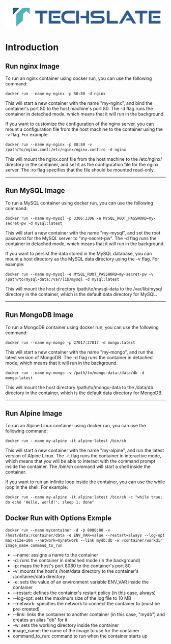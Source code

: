 ![TechSlate](../../global/images/ts.png)

# Introduction 


## Run nginx Image
To run an nginx container using docker run, you can use the following command:

```
docker run --name my-nginx -p 80:80 -d nginx
```

This will start a new container with the name "my-nginx", and bind the container's port 80 to the host machine's port 80. The -d flag runs the container in detached mode, which means that it will run in the background.


If you want to customize the configuration of the nginx server, you can mount a configuration file from the host machine to the container using the -v flag. For example:


```
docker run --name my-nginx -p 80:80 -v /path/to/nginx.conf:/etc/nginx/nginx.conf:ro -d nginx
```
This will mount the nginx.conf file from the host machine to the /etc/nginx/ directory in the container, and set it as the configuration file for the nginx server. The :ro flag specifies that the file should be mounted read-only.

<hr>

## Run MySQL Image
To run a MySQL container using docker run, you can use the following command:

```
docker run --name my-mysql -p 3306:3306 -e MYSQL_ROOT_PASSWORD=my-secret-pw -d mysql:latest
```
This will start a new container with the name "my-mysql", and set the root password for the MySQL server to "my-secret-pw". The -d flag runs the container in detached mode, which means that it will run in the background.

If you want to persist the data stored in the MySQL database, you can mount a host directory as the MySQL data directory using the -v flag. For example:


```
docker run --name my-mysql -e MYSQL_ROOT_PASSWORD=my-secret-pw -v /path/to/mysql-data:/var/lib/mysql -d mysql:latest
```
This will mount the host directory /path/to/mysql-data to the /var/lib/mysql directory in the container, which is the default data directory for MySQL.

<hr>

## Run MongoDB Image
To run a MongoDB container using docker run, you can use the following command:

```
docker run --name my-mongo -p 27017:27017 -d mongo:latest
```

This will start a new container with the name "my-mongo", and run the latest version of MongoDB. The -d flag runs the container in detached mode, which means that it will run in the background.

```
docker run --name my-mongo -v /path/to/mongo-data:/data/db -d mongo:latest
```

This will mount the host directory /path/to/mongo-data to the /data/db directory in the container, which is the default data directory for MongoDB.
<hr>

## Run Alpine Image
To run an Alpine Linux container using docker run, you can use the following command:

```
docker run --name my-alpine -it alpine:latest /bin/sh
```

This will start a new container with the name "my-alpine", and run the latest version of Alpine Linux. The -it flag runs the container in interactive mode, which means that you will be able to interact with the command prompt inside the container. The /bin/sh command will start a shell inside the container.

If you want to run an infinite loop inside the container, you can use the while loop in the shell. For example:

```
docker run --name my-alpine -it alpine:latest /bin/sh -c "while true; do echo 'Hello, world!'; sleep 1; done"
```

## Docker Run with Options Exmple

```
docker run --name mycontainer -d -p 8080:80 -v /host/data:/container/data -e ENV_VAR=value --restart=always --log-opt max-size=10m --network=mynetwork --link mydb:db -w /container/workdir image_name command_to_run
```

- --name: assigns a name to the container
- -d: runs the container in detached mode (in the background)
- -p: maps the host's port 8080 to the container's port 80
- -v: mounts the host's /host/data directory to the container's /container/data directory
- -e: sets the value of an environment variable ENV_VAR inside the container
- --restart: defines the container's restart policy (in this case, always)
- --log-opt: sets the maximum size of the log file to 10 MB
- --network: specifies the network to connect the container to (must be pre-created)
- --link: links the container to another container (in this case, "mydb") and creates an alias "db" for it
- -w: sets the working directory inside the container
- image_name: the name of the image to use for the container
- command_to_run: command to run when the container starts up
